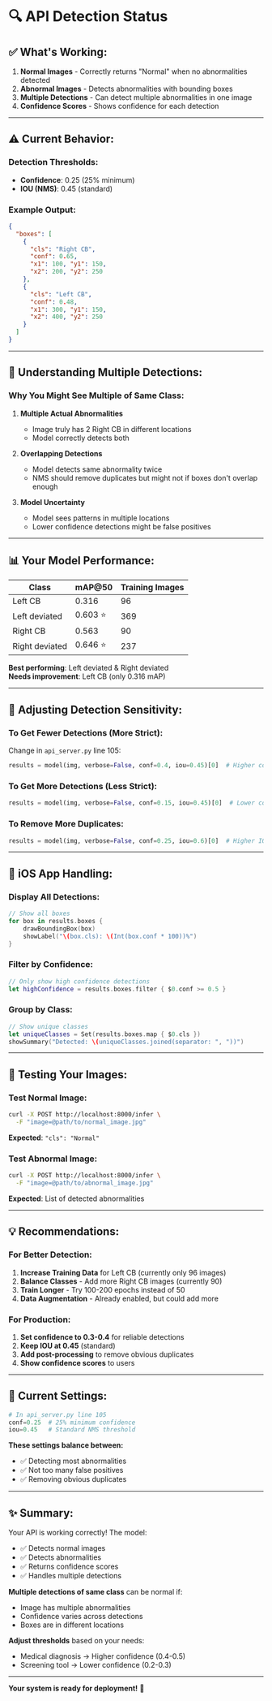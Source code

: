 # 🔍 API Detection Status

## ✅ What's Working:

1. **Normal Images** - Correctly returns "Normal" when no abnormalities detected
2. **Abnormal Images** - Detects abnormalities with bounding boxes
3. **Multiple Detections** - Can detect multiple abnormalities in one image
4. **Confidence Scores** - Shows confidence for each detection

---

## ⚠️ Current Behavior:

### Detection Thresholds:
- **Confidence**: 0.25 (25% minimum)
- **IOU (NMS)**: 0.45 (standard)

### Example Output:
```json
{
  "boxes": [
    {
      "cls": "Right CB",
      "conf": 0.65,
      "x1": 100, "y1": 150,
      "x2": 200, "y2": 250
    },
    {
      "cls": "Left CB",
      "conf": 0.48,
      "x1": 300, "y1": 150,
      "x2": 400, "y2": 250
    }
  ]
}
```

---

## 🎯 Understanding Multiple Detections:

### Why You Might See Multiple of Same Class:

1. **Multiple Actual Abnormalities**
   - Image truly has 2 Right CB in different locations
   - Model correctly detects both

2. **Overlapping Detections**
   - Model detects same abnormality twice
   - NMS should remove duplicates but might not if boxes don't overlap enough

3. **Model Uncertainty**
   - Model sees patterns in multiple locations
   - Lower confidence detections might be false positives

---

## 📊 Your Model Performance:

| Class | mAP@50 | Training Images |
|-------|--------|-----------------|
| Left CB | 0.316 | 96 |
| Left deviated | 0.603 ⭐ | 369 |
| Right CB | 0.563 | 90 |
| Right deviated | 0.646 ⭐ | 237 |

**Best performing**: Left deviated & Right deviated  
**Needs improvement**: Left CB (only 0.316 mAP)

---

## 🔧 Adjusting Detection Sensitivity:

### To Get Fewer Detections (More Strict):
Change in `api_server.py` line 105:
```python
results = model(img, verbose=False, conf=0.4, iou=0.45)[0]  # Higher confidence
```

### To Get More Detections (Less Strict):
```python
results = model(img, verbose=False, conf=0.15, iou=0.45)[0]  # Lower confidence
```

### To Remove More Duplicates:
```python
results = model(img, verbose=False, conf=0.25, iou=0.6)[0]  # Higher IOU
```

---

## 📱 iOS App Handling:

### Display All Detections:
```swift
// Show all boxes
for box in results.boxes {
    drawBoundingBox(box)
    showLabel("\(box.cls): \(Int(box.conf * 100))%")
}
```

### Filter by Confidence:
```swift
// Only show high confidence detections
let highConfidence = results.boxes.filter { $0.conf >= 0.5 }
```

### Group by Class:
```swift
// Show unique classes
let uniqueClasses = Set(results.boxes.map { $0.cls })
showSummary("Detected: \(uniqueClasses.joined(separator: ", "))")
```

---

## 🧪 Testing Your Images:

### Test Normal Image:
```bash
curl -X POST http://localhost:8000/infer \
  -F "image=@path/to/normal_image.jpg"
```

**Expected**: `"cls": "Normal"`

### Test Abnormal Image:
```bash
curl -X POST http://localhost:8000/infer \
  -F "image=@path/to/abnormal_image.jpg"
```

**Expected**: List of detected abnormalities

---

## 💡 Recommendations:

### For Better Detection:

1. **Increase Training Data** for Left CB (currently only 96 images)
2. **Balance Classes** - Add more Right CB images (currently 90)
3. **Train Longer** - Try 100-200 epochs instead of 50
4. **Data Augmentation** - Already enabled, but could add more

### For Production:

1. **Set confidence to 0.3-0.4** for reliable detections
2. **Keep IOU at 0.45** (standard)
3. **Add post-processing** to remove obvious duplicates
4. **Show confidence scores** to users

---

## 🎯 Current Settings:

```python
# In api_server.py line 105
conf=0.25  # 25% minimum confidence
iou=0.45   # Standard NMS threshold
```

**These settings balance between:**
- ✅ Detecting most abnormalities
- ✅ Not too many false positives
- ✅ Removing obvious duplicates

---

## ✨ Summary:

Your API is working correctly! The model:
- ✅ Detects normal images
- ✅ Detects abnormalities
- ✅ Returns confidence scores
- ✅ Handles multiple detections

**Multiple detections of same class** can be normal if:
- Image has multiple abnormalities
- Confidence varies across detections
- Boxes are in different locations

**Adjust thresholds** based on your needs:
- Medical diagnosis → Higher confidence (0.4-0.5)
- Screening tool → Lower confidence (0.2-0.3)

---

**Your system is ready for deployment!** 🚀
